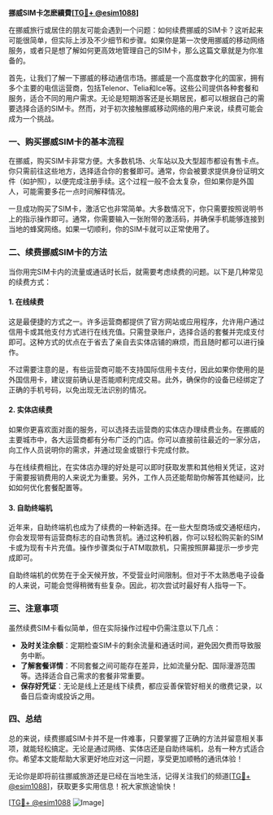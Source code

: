 **挪威SIM卡怎麽續費[[TG💪+ @esim1088](https://t.me/s/esim1088)]**

在挪威旅行或居住的朋友可能会遇到一个问题：如何续费挪威的SIM卡？这听起来可能很简单，但实际上涉及不少细节和步骤。如果你是第一次使用挪威的移动网络服务，或者只是想了解如何更高效地管理自己的SIM卡，那么这篇文章就是为你准备的。

首先，让我们了解一下挪威的移动通信市场。挪威是一个高度数字化的国家，拥有多个主要的电信运营商，包括Telenor、Telia和Ice等。这些公司提供各种套餐和服务，适合不同的用户需求。无论是短期游客还是长期居民，都可以根据自己的需要选择合适的SIM卡。然而，对于初次接触挪威移动网络的用户来说，续费可能会成为一个挑战。

### **一、购买挪威SIM卡的基本流程**

在挪威，购买SIM卡非常方便。大多数机场、火车站以及大型超市都设有售卡点。你只需前往这些地方，选择适合你的套餐即可。通常，你会被要求提供身份证明文件（如护照），以便完成注册手续。这个过程一般不会太复杂，但如果你是外国人，可能需要多花一点时间解释情况。

一旦成功购买了SIM卡，激活它也非常简单。大多数情况下，你只需要按照说明书上的指示操作即可。通常，你需要输入一张附带的激活码，并确保手机能够连接到当地的蜂窝网络。如果一切顺利，你的SIM卡就可以正常使用了。

### **二、续费挪威SIM卡的方法**

当你用完SIM卡内的流量或通话时长后，就需要考虑续费的问题。以下是几种常见的续费方式：

#### **1. 在线续费**
这是最便捷的方式之一。许多运营商都提供了官方网站或应用程序，允许用户通过信用卡或其他支付方式进行在线充值。只需登录账户，选择合适的套餐并完成支付即可。这种方式的优点在于省去了亲自去实体店铺的麻烦，而且随时都可以进行操作。

不过需要注意的是，有些运营商可能不支持国际信用卡支付，因此如果你使用的是外国信用卡，建议提前确认是否能顺利完成交易。此外，确保你的设备已经绑定了正确的手机号码，以免出现无法识别的情况。

#### **2. 实体店续费**
如果你更喜欢面对面的服务，可以选择去运营商的实体店办理续费业务。在挪威的主要城市中，各大运营商都有分布广泛的门店。你可以直接前往最近的一家分店，向工作人员说明你的需求，并通过现金或银行卡完成付款。

与在线续费相比，在实体店办理的好处是可以即时获取发票和其他相关凭证，这对于需要报销费用的人来说尤为重要。另外，工作人员还能帮助你解答其他疑问，比如如何优化套餐配置等。

#### **3. 自助终端机**
近年来，自助终端机也成为了续费的一种新选择。在一些大型商场或交通枢纽内，你会发现带有运营商标志的自动售货机。通过这种机器，你可以轻松购买新的SIM卡或为现有卡片充值。操作步骤类似于ATM取款机，只需按照屏幕提示一步步完成即可。

自助终端机的优势在于全天候开放，不受营业时间限制。但对于不太熟悉电子设备的人来说，可能会觉得稍微有些复杂。因此，初次尝试时最好有人指导一下。

### **三、注意事项**

虽然续费SIM卡看似简单，但在实际操作过程中仍需注意以下几点：

- **及时关注余额**：定期检查SIM卡的剩余流量和通话时间，避免因欠费而导致服务中断。
- **了解套餐详情**：不同套餐之间可能存在差异，比如流量分配、国际漫游范围等。选择适合自己需求的套餐非常重要。
- **保存好凭证**：无论是线上还是线下续费，都应妥善保管好相关的缴费记录，以备日后查询或投诉之用。

### **四、总结**

总的来说，续费挪威SIM卡并不是一件难事，只要掌握了正确的方法并留意相关事项，就能轻松搞定。无论是通过网络、实体店还是自助终端机，总有一种方式适合你。希望本文能帮助大家更好地应对这一问题，享受更加顺畅的通讯体验！

无论你是即将前往挪威旅游还是已经在当地生活，记得关注我们的频道[[TG💪+ @esim1088](https://t.me/s/esim1088)]，获取更多实用信息！祝大家旅途愉快！

[[TG💪+ @esim1088](https://t.me/s/esim1088) ![Image](https://i.postimg.cc/4NQfJmqS/Snipaste-2025-05-13-00-14-12.png)]